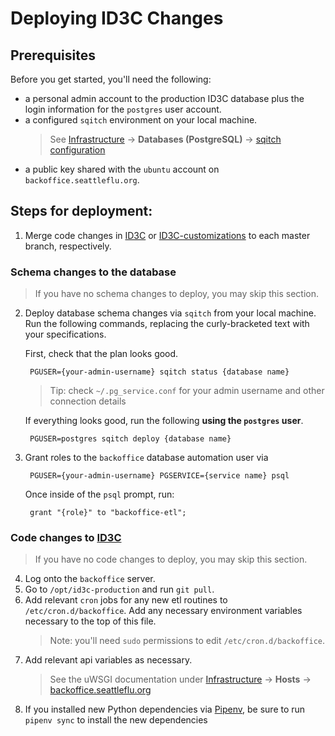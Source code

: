 # Deploying ID3C Changes

## Prerequisites
Before you get started, you'll need the following:

* a personal admin account to the production ID3C database plus the login information for the `postgres` user account.
* a configured `sqitch` environment on your local machine.
  > See [Infrastructure] → **Databases (PostgreSQL)** → [sqitch configuration]
* a public key shared with the `ubuntu` account on `backoffice.seattleflu.org`.

## Steps for deployment:
1. Merge code changes in [ID3C] or [ID3C-customizations] to each master branch, respectively.

### Schema changes to the database
> If you have no schema changes to deploy, you may skip this section.
2. Deploy database schema changes via `sqitch` from your local machine.
   Run the following commands, replacing the curly-bracketed text with your specifications.

   First, check that the plan looks good.

        PGUSER={your-admin-username} sqitch status {database name}

   > Tip: check `~/.pg_service.conf` for your admin username and other connection details

   If everything looks good, run the following **using the `postgres` user**.

        PGUSER=postgres sqitch deploy {database name}

3. Grant roles to the `backoffice` database automation user via

        PGUSER={your-admin-username} PGSERVICE={service name} psql

   Once inside of the `psql` prompt, run:

        grant "{role}" to "backoffice-etl";


### Code changes to [ID3C]
> If you have no code changes to deploy, you may skip this section.

4. Log onto the `backoffice` server.
5. Go to `/opt/id3c-production` and run `git pull`.
6. Add relevant `cron` jobs for any new etl routines to `/etc/cron.d/backoffice`.
   Add any necessary environment variables necessary to the top of this file.
   > Note: you'll need `sudo` permissions to edit `/etc/cron.d/backoffice`.
7. Add relevant api variables as necessary.
   > See the uWSGI documentation under [Infrastructure] → **Hosts** → [backoffice.seattleflu.org]
8. If you installed new Python dependencies via [Pipenv], be sure to run `pipenv sync` to install the new dependencies


[Infrastructure]: ./infrastructure.md
[ID3C]: https://github.com/seattleflu/id3c
[ID3C-customizations]: https://github.com/seattleflu/id3c-customizations
[backoffice.seattleflu.org]: infrastructure.md#backofficeseattlefluorg
[sqitch configuration]: infrastructure.md#sqitch-configuration
[Pipenv]:https://pipenv.readthedocs.io/en/latest/

